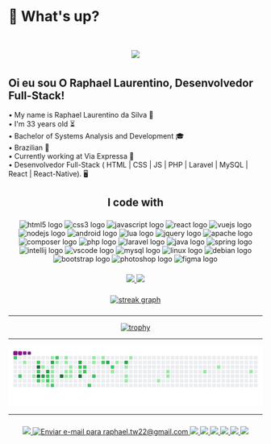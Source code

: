 <h1 align="left">👋 What's up?</h1>

###

<h1 align="center">
    <img src="https://readme-typing-svg.herokuapp.com/?font=Righteous&size=35&center=true&vCenter=true&width=500&height=70&duration=4000&lines=Hey!+👋;+I'm+Raphael+Laurentino!;" />
</h1>

## Oi eu sou O Raphael Laurentino, Desenvolvedor Full-Stack!

• My name is Raphael Laurentino da Silva 👋
<br/>
• I'm 33 years old ⏳
<br/>
• Bachelor of Systems Analysis and Development 🎓
<br/>
• Brazilian 📍
<br/>
• Currently working at Via Expressa 🔨
<br/>
• Desenvolvedor Full-Stack ( HTML | CSS | JS | PHP | Laravel | MySQL | React | React-Native). 🖥️
<br/>

<h2 align="center">I code with</h2>

###

<div align="center">
  <img src="https://cdn.jsdelivr.net/gh/devicons/devicon/icons/html5/html5-original.svg" height="30" width="40" alt="html5 logo" />

  <img src="https://cdn.jsdelivr.net/gh/devicons/devicon/icons/css3/css3-original.svg" height="30" width="40" alt="css3 logo" />

  <img src="https://cdn.jsdelivr.net/gh/devicons/devicon/icons/javascript/javascript-original.svg" height="30" width="40" alt="javascript logo" />

  <img src="https://cdn.jsdelivr.net/gh/devicons/devicon/icons/react/react-original.svg" height="30" width="40" alt="react logo" />

  <img src="https://cdn.jsdelivr.net/gh/devicons/devicon/icons/vuejs/vuejs-original.svg" height="30" width="40" alt="vuejs logo" />

  <img src="https://cdn.jsdelivr.net/gh/devicons/devicon/icons/nodejs/nodejs-original.svg" height="30" width="40" alt="nodejs logo" />

  <img src="https://cdn.jsdelivr.net/gh/devicons/devicon/icons/android/android-original.svg" height="30" width="40" alt="android logo" />

  <img src="https://cdn.jsdelivr.net/gh/devicons/devicon/icons/lua/lua-original.svg" height="40" alt="lua logo"  />

  <img src="https://cdn.jsdelivr.net/gh/devicons/devicon/icons/jquery/jquery-original.svg" height="30" width="40" alt="jquery logo" />

  <img src="https://cdn.jsdelivr.net/gh/devicons/devicon/icons/apache/apache-original.svg" height="40" alt="apache logo"  />

  <img src="https://cdn.jsdelivr.net/gh/devicons/devicon/icons/composer/composer-original.svg" height="30" width="40" alt="composer logo" />

  <img src="https://cdn.jsdelivr.net/gh/devicons/devicon/icons/php/php-original.svg" height="30" width="40" alt="php logo" />

  <img src="https://cdn.worldvectorlogo.com/logos/laravel-2.svg" height="30" width="40" alt="laravel logo" />

  <img src="https://cdn.jsdelivr.net/gh/devicons/devicon/icons/java/java-original.svg" height="30" width="40" alt="java logo"  />

  <img src="https://cdn.jsdelivr.net/gh/devicons/devicon/icons/spring/spring-original.svg" height="30" width="40" alt="spring logo"  />

  <img src="https://cdn.jsdelivr.net/gh/devicons/devicon/icons/intellij/intellij-original.svg" height="30" width="40" alt="intellij logo" />

  <img src="https://cdn.jsdelivr.net/gh/devicons/devicon/icons/vscode/vscode-original.svg" height="30" width="40" alt="vscode logo" />

  <img src="https://cdn.jsdelivr.net/gh/devicons/devicon/icons/mysql/mysql-original.svg" height="30" width="40" alt="mysql logo" />

  <img src="https://cdn.jsdelivr.net/gh/devicons/devicon/icons/linux/linux-original.svg" height="30" width="40" alt="linux logo" />

  <img src="https://cdn.jsdelivr.net/gh/devicons/devicon/icons/debian/debian-original.svg" height="30" width="40" alt="debian logo" />

  <img src="https://cdn.jsdelivr.net/gh/devicons/devicon/icons/bootstrap/bootstrap-original.svg" height="30" width="40" alt="bootstrap logo" />

  <img src="https://cdn.jsdelivr.net/gh/devicons/devicon/icons/photoshop/photoshop-plain.svg" height="30" width="40" alt="photoshop logo" />

  <img src="https://cdn.jsdelivr.net/gh/devicons/devicon/icons/figma/figma-original.svg" height="30" width="40" alt="figma logo" />
</div>

###

<div align="center">
  <a href="https://github.com/RaphaelTW">
  <img height="180em" src="https://github-readme-stats.vercel.app/api?username=RaphaelTW&show_icons=true&theme=ocean_dark&include_all_commits=true&count_private=true" height="150" />
  <img height="180em" src="https://github-readme-stats.vercel.app/api/top-langs/?username=RaphaelTW&layout=compact&langs_count=7&theme=ocean_dark" height="150" />
</div>

###

<div align="center">
  <img src="https://streak-stats.demolab.com?user=maurodesouza&locale=en&mode=daily&theme=dark&hide_border=false&border_radius=5&order=3" height="220" alt="streak graph"  />
</div>

###

<div align="center">
<hr/>

[![trophy](https://github-profile-trophy.vercel.app/?username=RaphaelTW&theme=radical)](https://github.com/ryo-ma/github-profile-trophy)

<hr/>

![snake gif](https://github.com/RaphaelTW/RaphaelTW/blob/output/github-contribution-grid-snake.gif)

<hr/>
</div>

###

<div align="center">
  <a href="https://www.instagram.com/raphael.laurentinowski92/" target="_blank">
    <img src="https://img.shields.io/badge/-Instagram-%23E4405F?style=for-the-badge&logo=instagram&logoColor=white" target="_blank"/>
  </a>
  
  <a href="mailto:raphael.tw22@gmail.com">
    <img src="https://img.shields.io/badge/-Gmail-%23333?style=for-the-badge&logo=gmail&logoColor=white" alt="Enviar e-mail para raphael.tw22@gmail.com"/>
  </a>

  <a href="https://www.linkedin.com/in/raphael-laurentino-da-silva-84a78a108/" target="_blank">
    <img src="https://img.shields.io/badge/-LinkedIn-%230077B5?style=for-the-badge&logo=linkedin&logoColor=white" target="_blank"/>
  </a>
  
  <a href="https://api.whatsapp.com/send?1=pt_BR&phone=5511966161056" target="_blank">
    <img src="https://img.shields.io/badge/WhatsApp-25D366?style=for-the-badge&logo=whatsapp&logoColor=white" target="_blank"/>
  </a>
 
  <a href="https://raphael-laurentino.netlify.app/" target="_blank">
    <img src="https://img.shields.io/badge/Netlify-00C7B7?style=for-the-badge&logo=netlify&logoColor=white" target="_blank"/>
  </a>
 
  <a href="https://open.spotify.com/user/scar.raphael?si=9c893d2ea4f3433e&nd=1" target="_blank">
    <img src="https://img.shields.io/badge/Spotify-1ED760?&style=for-the-badge&logo=spotify&logoColor=white" target="_blank"/>
  </a>
  
  <a href="https://www.reddit.com/user/Raphaeltw" target="_blank">
    <img src="https://img.shields.io/badge/Reddit-FF4500?style=for-the-badge&logo=reddit&logoColor=white" target="_blank"/>
  </a>
  
  <a href="https://t.me/@Laurentinox" target="_blank">
    <img src="https://img.shields.io/badge/Telegram-2CA5E0?style=for-the-badge&logo=telegram&logoColor=white" target="_blank"/>
  </a>
</div>

###
